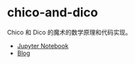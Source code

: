 # chico-and-dico

Chico 和 Dico 的魔术的数学原理和代码实现。

- [Jupyter Notebook](./chico-and-dico.ipynb)
- [Blog](http://luochang212.github.io/posts/chico_and_dico) 
